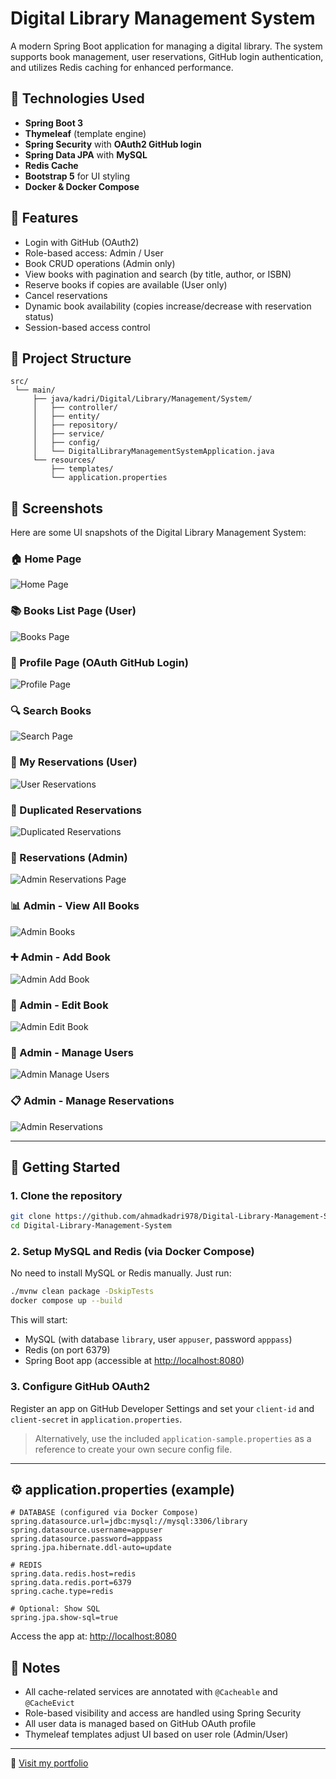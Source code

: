 # Digital Library Management System

A modern Spring Boot application for managing a digital library. The system supports book management, user reservations, GitHub login authentication, and utilizes Redis caching for enhanced performance.

## 🔧 Technologies Used

* **Spring Boot 3**
* **Thymeleaf** (template engine)
* **Spring Security** with **OAuth2 GitHub login**
* **Spring Data JPA** with **MySQL**
* **Redis Cache**
* **Bootstrap 5** for UI styling
* **Docker & Docker Compose**

## 🌟 Features

* Login with GitHub (OAuth2)
* Role-based access: Admin / User
* Book CRUD operations (Admin only)
* View books with pagination and search (by title, author, or ISBN)
* Reserve books if copies are available (User only)
* Cancel reservations
* Dynamic book availability (copies increase/decrease with reservation status)
* Session-based access control

## 📁 Project Structure

```
src/
 └── main/
     ├── java/kadri/Digital/Library/Management/System/
     │   ├── controller/
     │   ├── entity/
     │   ├── repository/
     │   ├── service/
     │   ├── config/
     │   └── DigitalLibraryManagementSystemApplication.java
     └── resources/
         ├── templates/
         └── application.properties
```

## 📸 Screenshots

Here are some UI snapshots of the Digital Library Management System:

### 🏠 Home Page
![Home Page](screenshots/Home-page.jpg)

### 📚 Books List Page (User)
![Books Page](screenshots/books-page.jpg)

### 👤 Profile Page (OAuth GitHub Login)
![Profile Page](screenshots/profile-page.jpg)

### 🔍 Search Books
![Search Page](screenshots/search-page.jpg)

### 🧾 My Reservations (User)
![User Reservations](screenshots/reservations-page.jpg)

### 🧾 Duplicated Reservations 
![Duplicated Reservations](screenshots/duplicated-reservations-error.jpg)

### 🧾 Reservations (Admin)
![Admin Reservations Page](screenshots/reservations-admin-page.jpg)

### 📊 Admin - View All Books
![Admin Books](screenshots/admin-books-page.jpg)

### ➕ Admin - Add Book
![Admin Add Book](screenshots/admin-add-book-page.jpg)

### 📝 Admin - Edit Book
![Admin Edit Book](screenshots/admin-edit-book-page.jpg)

### 👥 Admin - Manage Users
![Admin Manage Users](screenshots/admin-Manage-users-page.jpg)

### 📋 Admin - Manage Reservations
![Admin Reservations](screenshots/reservations-admin-page.jpg)

---

## 🚀 Getting Started

### 1. Clone the repository

```bash
git clone https://github.com/ahmadkadri978/Digital-Library-Management-System.git
cd Digital-Library-Management-System
```

### 2. Setup MySQL and Redis (via Docker Compose)

No need to install MySQL or Redis manually. Just run:

```bash
./mvnw clean package -DskipTests
docker compose up --build
```

This will start:
- MySQL (with database `library`, user `appuser`, password `apppass`)
- Redis (on port 6379)
- Spring Boot app (accessible at [http://localhost:8080](http://localhost:8080))

### 3. Configure GitHub OAuth2

Register an app on GitHub Developer Settings and set your `client-id` and `client-secret` in `application.properties`.

> Alternatively, use the included `application-sample.properties` as a reference to create your own secure config file.

---

## ⚙️ application.properties (example)

```properties
# DATABASE (configured via Docker Compose)
spring.datasource.url=jdbc:mysql://mysql:3306/library
spring.datasource.username=appuser
spring.datasource.password=apppass
spring.jpa.hibernate.ddl-auto=update

# REDIS
spring.data.redis.host=redis
spring.data.redis.port=6379
spring.cache.type=redis

# Optional: Show SQL
spring.jpa.show-sql=true
```

Access the app at: [http://localhost:8080](http://localhost:8080)


## 🧠 Notes

* All cache-related services are annotated with `@Cacheable` and `@CacheEvict`
* Role-based visibility and access are handled using Spring Security
* All user data is managed based on GitHub OAuth profile
* Thymeleaf templates adjust UI based on user role (Admin/User)

---

🔗 [Visit my portfolio](https://ahmadkadri978.github.io/portfolio)
